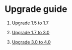 Upgrade guide
=============

1. [Upgrade 1.5 to 1.7](./docs/upgrade/Upgrade_1.5_to_1.7.md)

2. [Upgrade 1.7 to 3.0](./docs/upgrade/Upgrade_1.7_to_3.0.md)

3. [Upgrade 3.0 to 4.0](./docs/upgrade/Upgrade_3.0_to_4.0.md)
